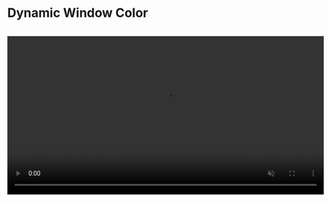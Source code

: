 # Dynamic Window Color

<br />

<video src="./media/macos_dynamic_window_color.mp4" width="720" type="video/mp4" autoplay muted loop playsinline disablepictureinpicture />

When using the Compact tab layout, Orion for Mac automatically adapts the window color to match the current website's color scheme, providing a more immersive and visually seamless browsing experience.

This feature enhances the continuity between your tabs and the active website, making your browsing more aesthetically pleasing and intuitive.

To enable or disable this feature:

1. Go to **Orion** > **Settings** > **Appearance**.
2. Toggle the **Show website color in compact tabs** checkbox.

Please note that this option is only available when using the Compact tab layout.
